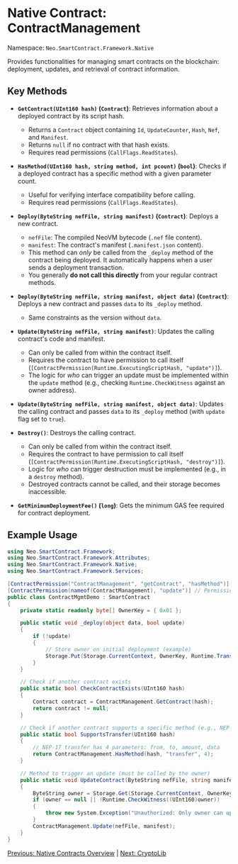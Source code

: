 # Native Contract: ContractManagement

Namespace: `Neo.SmartContract.Framework.Native`

Provides functionalities for managing smart contracts on the blockchain: deployment, updates, and retrieval of contract information.

## Key Methods

*   **`GetContract(UInt160 hash)` (`Contract`)**: Retrieves information about a deployed contract by its script hash.
    *   Returns a `Contract` object containing `Id`, `UpdateCounter`, `Hash`, `Nef`, and `Manifest`.
    *   Returns `null` if no contract with that hash exists.
    *   Requires read permissions (`CallFlags.ReadStates`).

*   **`HasMethod(UInt160 hash, string method, int pcount)` (`bool`)**: Checks if a deployed contract has a specific method with a given parameter count.
    *   Useful for verifying interface compatibility before calling.
    *   Requires read permissions (`CallFlags.ReadStates`).

*   **`Deploy(ByteString nefFile, string manifest)` (`Contract`)**: Deploys a new contract.
    *   `nefFile`: The compiled NeoVM bytecode (`.nef` file content).
    *   `manifest`: The contract's manifest (`.manifest.json` content).
    *   This method can *only* be called from the `_deploy` method of the contract being deployed. It automatically happens when a user sends a deployment transaction.
    *   You generally **do not call this directly** from your regular contract methods.

*   **`Deploy(ByteString nefFile, string manifest, object data)` (`Contract`)**: Deploys a new contract and passes `data` to its `_deploy` method.
    *   Same constraints as the version without `data`.

*   **`Update(ByteString nefFile, string manifest)`**: Updates the calling contract's code and manifest.
    *   Can only be called from within the contract itself.
    *   Requires the contract to have permission to call itself (`[ContractPermission(Runtime.ExecutingScriptHash, "update")]`).
    *   The logic for *who* can trigger an update must be implemented within the `update` method (e.g., checking `Runtime.CheckWitness` against an owner address).

*   **`Update(ByteString nefFile, string manifest, object data)`**: Updates the calling contract and passes `data` to its `_deploy` method (with `update` flag set to `true`).

*   **`Destroy()`**: Destroys the calling contract.
    *   Can only be called from within the contract itself.
    *   Requires the contract to have permission to call itself (`[ContractPermission(Runtime.ExecutingScriptHash, "destroy")]`).
    *   Logic for *who* can trigger destruction must be implemented (e.g., in a `destroy` method).
    *   Destroyed contracts cannot be called, and their storage becomes inaccessible.

*   **`GetMinimumDeploymentFee()` (`long`)**: Gets the minimum GAS fee required for contract deployment.

## Example Usage

```csharp
using Neo.SmartContract.Framework;
using Neo.SmartContract.Framework.Attributes;
using Neo.SmartContract.Framework.Native;
using Neo.SmartContract.Framework.Services;

[ContractPermission("ContractManagement", "getContract", "hasMethod")]
[ContractPermission(nameof(ContractManagement), "update")] // Permission to update self
public class ContractMgmtDemo : SmartContract
{
    private static readonly byte[] OwnerKey = { 0x01 };

    public static void _deploy(object data, bool update)
    {
        if (!update)
        {
            // Store owner on initial deployment (example)
            Storage.Put(Storage.CurrentContext, OwnerKey, Runtime.Transaction.Sender);
        }
    }

    // Check if another contract exists
    public static bool CheckContractExists(UInt160 hash)
    {
        Contract contract = ContractManagement.GetContract(hash);
        return contract != null;
    }

    // Check if another contract supports a specific method (e.g., NEP-17 transfer)
    public static bool SupportsTransfer(UInt160 hash)
    {
        // NEP-17 transfer has 4 parameters: from, to, amount, data
        return ContractManagement.HasMethod(hash, "transfer", 4);
    }

    // Method to trigger an update (must be called by the owner)
    public static void UpdateContract(ByteString nefFile, string manifest)
    {
        ByteString owner = Storage.Get(Storage.CurrentContext, OwnerKey);
        if (owner == null || !Runtime.CheckWitness((UInt160)owner))
        {
            throw new System.Exception("Unauthorized: Only owner can update.");
        }
        ContractManagement.Update(nefFile, manifest);
    }
}
```

[Previous: Native Contracts Overview](./README.md) | [Next: CryptoLib](./CryptoLib.md)
